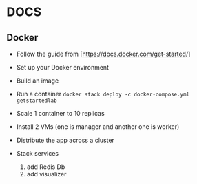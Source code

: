 # DOCS

## Docker 

- Follow the guide from [https://docs.docker.com/get-started/]

- Set up your Docker environment
- Build an image
- Run a container
  `docker stack deploy -c docker-compose.yml getstartedlab`
- Scale 1 container to 10 replicas
- Install 2 VMs (one is manager and another one is worker)
- Distribute the app across a cluster
- Stack services 
  1. add Redis Db
  2. add visualizer

